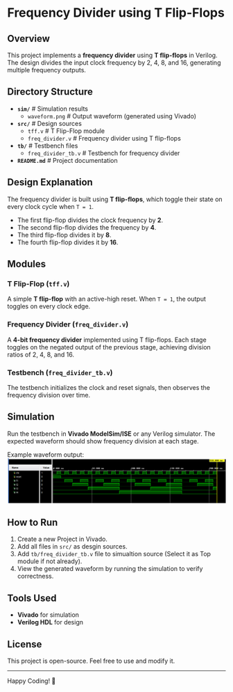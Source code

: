 # Frequency Divider using T Flip-Flops  

## Overview  
This project implements a **frequency divider** using **T flip-flops** in Verilog. The design divides the input clock frequency by 2, 4, 8, and 16, generating multiple frequency outputs.  

## Directory Structure  
- **`sim/`**   # Simulation results
    - `waveform.png`  # Output waveform (generated using Vivado)
- **`src/`**   # Design sources
    - `tff.v`  # T Flip-Flop module
    - `freq_divider.v`  # Frequency divider using T flip-flops
- **`tb/`**    # Testbench files
    - `freq_divider_tb.v`  # Testbench for frequency divider
- **`README.md`**  # Project documentation

## Design Explanation  
The frequency divider is built using **T flip-flops**, which toggle their state on every clock cycle when `T = 1`.  

- The first flip-flop divides the clock frequency by **2**.  
- The second flip-flop divides the frequency by **4**.  
- The third flip-flop divides it by **8**.  
- The fourth flip-flop divides it by **16**.  

## Modules  

### **T Flip-Flop (`tff.v`)**  
A simple **T flip-flop** with an active-high reset. When `T = 1`, the output toggles on every clock edge.  

### **Frequency Divider (`freq_divider.v`)**  
A **4-bit frequency divider** implemented using T flip-flops. Each stage toggles on the negated output of the previous stage, achieving division ratios of 2, 4, 8, and 16.  

### **Testbench (`freq_divider_tb.v`)**  
The testbench initializes the clock and reset signals, then observes the frequency division over time.  

## Simulation  
Run the testbench in **Vivado ModelSim/ISE** or any Verilog simulator. The expected waveform should show frequency division at each stage.  

Example waveform output:  
![Waveform](sim/sim.png)  

## How to Run  
1. Create a new Project in Vivado.
2. Add all files in `src/` as desgin sources.
3. Add `tb/freq_divider_tb.v` file to simualtion source (Select it as Top module if not already).
3. View the generated waveform by running the simulation to verify correctness.

## Tools Used  
- **Vivado** for simulation  
- **Verilog HDL** for design  

## License  
This project is open-source. Feel free to use and modify it.  

---
Happy Coding! 🚀  
